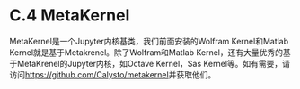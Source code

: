 # C.4 MetaKernel


MetaKernel是一个Jupyter内核基类，我们前面安装的Wolfram Kernel和Matlab
Kernel就是基于Metakrenel。除了Wolfram和Matlab
Kernel，还有大量优秀的基于MetaKrenel的Jupyter内核，如Octave Kernel，Sas
Kernel等。如有需要，请访问<https://github.com/Calysto/metakernel>并获取他们。